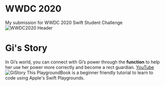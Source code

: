 # WWDC 2020 
My submission for WWDC 2020 Swift Student Challenge 
![WWDC2020 Header](https://i.imgur.com/b0mvXc1.png)

# Gi's Story
In Gi’s world, you can connect with Gi’s power through the **function** to help her use her power more correctly and become a rect guardian.
[YouTube](https://youtu.be/qHv2Xpb3tdQ "Video")
![GiStory](https://i.imgur.com/VAugDxN.png)
This PlaygroundBook is a beginner friendly tutorial to learn to code using Apple's Swift Playgrounds.
